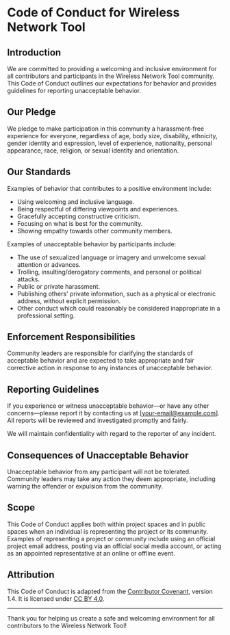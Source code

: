 # Code of Conduct for Wireless Network Tool

## Introduction

We are committed to providing a welcoming and inclusive environment for all contributors and participants in the Wireless Network Tool community. This Code of Conduct outlines our expectations for behavior and provides guidelines for reporting unacceptable behavior.

## Our Pledge

We pledge to make participation in this community a harassment-free experience for everyone, regardless of age, body size, disability, ethnicity, gender identity and expression, level of experience, nationality, personal appearance, race, religion, or sexual identity and orientation.

## Our Standards

Examples of behavior that contributes to a positive environment include:

- Using welcoming and inclusive language.
- Being respectful of differing viewpoints and experiences.
- Gracefully accepting constructive criticism.
- Focusing on what is best for the community.
- Showing empathy towards other community members.

Examples of unacceptable behavior by participants include:

- The use of sexualized language or imagery and unwelcome sexual attention or advances.
- Trolling, insulting/derogatory comments, and personal or political attacks.
- Public or private harassment.
- Publishing others' private information, such as a physical or electronic address, without explicit permission.
- Other conduct which could reasonably be considered inappropriate in a professional setting.

## Enforcement Responsibilities

Community leaders are responsible for clarifying the standards of acceptable behavior and are expected to take appropriate and fair corrective action in response to any instances of unacceptable behavior.

## Reporting Guidelines

If you experience or witness unacceptable behavior—or have any other concerns—please report it by contacting us at [your-email@example.com]. All reports will be reviewed and investigated promptly and fairly.

We will maintain confidentiality with regard to the reporter of any incident.

## Consequences of Unacceptable Behavior

Unacceptable behavior from any participant will not be tolerated. Community leaders may take any action they deem appropriate, including warning the offender or expulsion from the community.

## Scope

This Code of Conduct applies both within project spaces and in public spaces when an individual is representing the project or its community. Examples of representing a project or community include using an official project email address, posting via an official social media account, or acting as an appointed representative at an online or offline event.

## Attribution

This Code of Conduct is adapted from the [Contributor Covenant](https://www.contributor-covenant.org), version 1.4. It is licensed under [CC BY 4.0](https://creativecommons.org/licenses/by/4.0/).

---

Thank you for helping us create a safe and welcoming environment for all contributors to the Wireless Network Tool!
